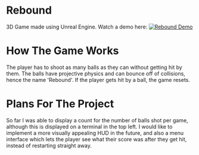 # Rebound
3D Game made using Unreal Engine. 
Watch a demo here:
[![Rebound Demo](https://img.youtube.com/vi/zweecBTWkmY/0.jpg)](https://www.youtube.com/watch?v=zweecBTWkmY)

# How The Game Works
The player has to shoot as many balls as they can without getting hit by them. 
The balls have projective physics and can bounce off of collisions, hence the name 'Rebound'.
If the player gets hit by a ball, the game resets.
# Plans For The Project
So far I was able to display a count for the number of balls shot per game, although this is displayed on a terminal in the top left. I would like to implement a more visually appealing HUD in the future, and also a menu interface which lets the player see what their score was after they get hit, instead of restarting straight away. 
